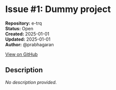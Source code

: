 # Issue #1: Dummy project

**Repository:** e-trq  
**Status:** Open  
**Created:** 2025-01-01  
**Updated:** 2025-01-01  
**Author:** @prabhagaran  

[View on GitHub](https://github.com/Simtestlab/e-trq/issues/1)

## Description

*No description provided.*